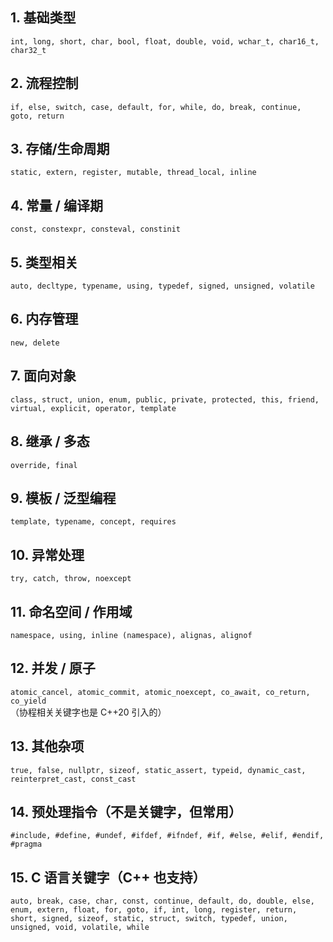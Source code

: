 ## 1. 基础类型
`int, long, short, char, bool, float, double, void, wchar_t, char16_t, char32_t`

## 2. 流程控制
`if, else, switch, case, default, for, while, do, break, continue, goto, return`

## 3. 存储/生命周期
`static, extern, register, mutable, thread_local, inline`

## 4. 常量 / 编译期
`const, constexpr, consteval, constinit`

## 5. 类型相关
`auto, decltype, typename, using, typedef, signed, unsigned, volatile`

## 6. 内存管理
`new, delete`

## 7. 面向对象
`class, struct, union, enum, public, private, protected, this, friend, virtual, explicit, operator, template`

## 8. 继承 / 多态
`override, final`

## 9. 模板 / 泛型编程
`template, typename, concept, requires`

## 10. 异常处理
`try, catch, throw, noexcept`

## 11. 命名空间 / 作用域
`namespace, using, inline (namespace), alignas, alignof`

## 12. 并发 / 原子
`atomic_cancel, atomic_commit, atomic_noexcept, co_await, co_return, co_yield`  
（协程相关关键字也是 C++20 引入的）

## 13. 其他杂项
`true, false, nullptr, sizeof, static_assert, typeid, dynamic_cast, reinterpret_cast, const_cast`


## 14. 预处理指令（不是关键字，但常用）
`#include, #define, #undef, #ifdef, #ifndef, #if, #else, #elif, #endif, #pragma`

## 15. C 语言关键字（C++ 也支持）
`auto, break, case, char, const, continue, default, do, double, else, enum, extern, float, for, goto, if, int, long, register, return, short, signed, sizeof, static, struct, switch, typedef, union, unsigned, void, volatile, while`
